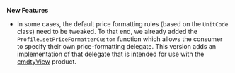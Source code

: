 **New Features**

* In some cases, the default price formatting rules (based on the `UnitCode` class) need to be tweaked. To that end, we already added the `Profile.setPriceFormatterCustom` function which allows the consumer to specify their own price-formatting delegate. This version adds an implementation of that delegate that is intended for use with the [cmdtyView](https://www.barchart.com/cmdty/trading/cmdtyview) product.